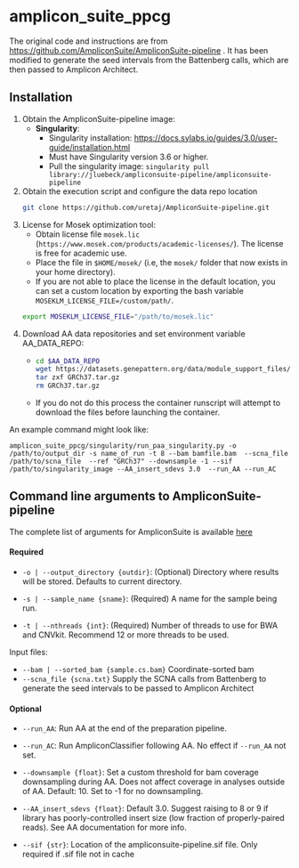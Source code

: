 # amplicon_suite_ppcg

The original code and instructions are from https://github.com/AmpliconSuite/AmpliconSuite-pipeline . It has been modified to generate the seed intervals from the Battenberg calls, which are then passed to Amplicon Architect.

## Installation
1. Obtain the AmpliconSuite-pipeline image:
   - **Singularity**:
     * Singularity installation: https://docs.sylabs.io/guides/3.0/user-guide/installation.html
     * Must have Singularity version 3.6 or higher.
     * Pull the singularity image: `singularity pull library://jluebeck/ampliconsuite-pipeline/ampliconsuite-pipeline`
2. Obtain the execution script and configure the data repo location
    ```bash
    git clone https://github.com/uretaj/AmpliconSuite-pipeline.git
    ```
3. License for Mosek optimization tool:
    * Obtain license file `mosek.lic` (`https://www.mosek.com/products/academic-licenses/`). The license is free for academic use.
    * Place the file in `$HOME/mosek/` (i.e, the `mosek/` folder that now exists in your home directory).
    * If you are not able to place the license in the default location, you can set a custom location by exporting the bash variable   `MOSEKLM_LICENSE_FILE=/custom/path/`.
     ```bash
     export MOSEKLM_LICENSE_FILE="/path/to/mosek.lic"
     ```
4. Download AA data repositories and set environment variable AA_DATA_REPO:
   -  ```bash
      cd $AA_DATA_REPO
      wget https://datasets.genepattern.org/data/module_support_files/AmpliconArchitect/GRCh37.tar.gz
      tar zxf GRCh37.tar.gz
      rm GRCh37.tar.gz
      ```
   - If you do not do this process the container runscript will attempt to download the files before launching the container.

An example command might look like:

`amplicon_suite_ppcg/singularity/run_paa_singularity.py -o /path/to/output_dir -s name_of_run -t 8 --bam bamfile.bam  --scna_file /path/to/scna_file  --ref "GRCh37" --downsample -1 --sif /path/to/singularity_image --AA_insert_sdevs 3.0  --run_AA --run_AC`

## Command line arguments to AmpliconSuite-pipeline
The complete list of arguments for AmpliconSuite is available [here](https://github.com/AmpliconSuite/AmpliconSuite-pipeline/blob/master/README.md )
#### Required
- `-o | --output_directory {outdir}`: (Optional) Directory where results will be stored. Defaults to current directory.

- `-s | --sample_name {sname}`: (Required) A name for the sample being run.

- `-t | --nthreads {int}`: (Required) Number of threads to use for BWA and CNVkit. Recommend 12 or more threads to be used.

Input files:

  * `--bam | --sorted_bam {sample.cs.bam}` Coordinate-sorted bam
  * `--scna_file {scna.txt}` Supply the SCNA calls from Battenberg to generate the seed intervals to be passed to Amplicon Architect
  
#### Optional

- `--run_AA`: Run AA at the end of the preparation pipeline.

- `--run_AC`: Run AmpliconClassifier following AA. No effect if `--run_AA` not set.

- `--downsample {float}`: Set a custom threshold for bam coverage downsampling during AA. Does not affect coverage in analyses outside of AA. Default: 10. Set to -1 for no downsampling.

- `--AA_insert_sdevs {float}`: Default 3.0. Suggest raising to 8 or 9 if library has poorly-controlled insert size (low fraction of properly-paired reads). See AA documentation for more info.

- `--sif {str}`: Location of the ampliconsuite-pipeline.sif file. Only required if .sif file not in cache
